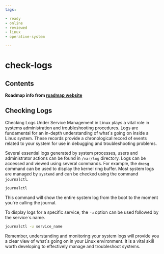 ```yaml
---
tags:

- ready
- online
- reviewed
- linux
- operative-system

---
```


# check-logs

## Contents

__Roadmap info from [roadmap website](https://roadmap.sh/linux/service-management/check-logs)__

## Checking Logs

Checking Logs Under Service Management in Linux plays a vital role in systems administration and troubleshooting procedures. Logs are fundamental for an in-depth understanding of what`s going on inside a Linux system. These records provide a chronological record of events related to your system for use in debugging and troubleshooting problems.

Several essential logs generated by system processes, users and administrator actions can be found in `/var/log` directory. Logs can be accessed and viewed using several commands. For example, the `dmesg` command can be used to display the kernel ring buffer. Most system logs are managed by `systemd` and can be checked using the command `journalctl`.

```bash
journalctl

```

This command will show the entire system log from the boot to the moment you`re calling the journal.

To display logs for a specific service, the `-u` option can be used followed by the service`s name.

```bash
journalctl -u service_name

```

Remember, understanding and monitoring your system logs will provide you a clear view of what`s going on in your Linux environment. It is a vital skill worth developing to effectively manage and troubleshoot systems.

